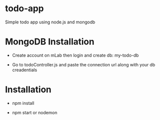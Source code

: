 # todo-app

Simple todo app using node.js and mongodb

# MongoDB Installation

- Create account on mLab then login and create db: my-todo-db

- Go to todoController.js and paste the connection url along with your db creadentials

# Installation

- npm install

- npm start or nodemon